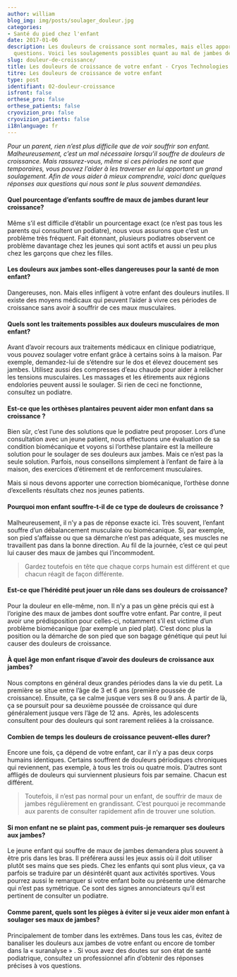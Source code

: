 ```yaml
---
author: william
blog_img: img/posts/soulager_douleur.jpg
categories:
- Santé du pied chez l'enfant
date: 2017-01-06
description: Les douleurs de croissance sont normales, mais elles apportent plusieurs
  questions. Voici les soulagements possibles quant au mal de jambes de votre enfant.
slug: douleur-de-croissance/
title: Les douleurs de croissance de votre enfant - Cryos Technologies
titre: Les douleurs de croissance de votre enfant
type: post
identifiant: 02-douleur-croissance
isfront: false
orthese_pro: false
orthese_patients: false
cryovizion_pro: false
cryovizion_patients: false
i18nlanguage: fr
---
```


*Pour un parent, rien n’est plus difficile que de voir souffrir son enfant. Malheureusement, c’est un mal nécessaire lorsqu’il souffre de douleurs de croissance. Mais rassurez-vous, même si ces périodes ne sont que temporaires, vous pouvez l’aider à les traverser en lui apportant un grand soulagement.
Afin de vous aider à mieux comprendre, voici donc quelques réponses aux questions qui nous sont le plus souvent demandées.*

#### Quel pourcentage d’enfants souffre de maux de jambes durant leur croissance?

Même s’il est difficile d’établir un pourcentage exact (ce n’est pas tous les parents qui consultent un podiatre), nous vous assurons que c’est un problème très fréquent. Fait étonnant, plusieurs podiatres observent ce problème davantage chez les jeunes qui sont actifs et aussi un peu plus chez les garçons que chez les filles.

#### Les douleurs aux jambes sont-elles dangereuses pour la santé de mon enfant?

Dangereuses, non. Mais elles infligent à votre enfant des douleurs inutiles. Il existe des moyens médicaux qui peuvent l’aider à vivre ces périodes de croissance sans avoir à souffrir de ces maux musculaires.

#### Quels sont les traitements possibles aux douleurs musculaires de mon enfant?

Avant d’avoir recours aux traitements médicaux en clinique podiatrique, vous pouvez soulager votre enfant grâce à certains soins à la maison. Par exemple, demandez-lui de s’étendre sur le dos et élevez doucement ses jambes. Utilisez aussi des compresses d’eau chaude pour aider à relâcher les tensions musculaires. Les massages et les étirements aux régions endolories peuvent aussi le soulager. Si rien de ceci ne fonctionne, consultez un podiatre.

#### Est-ce que les orthèses plantaires peuvent aider mon enfant dans sa croissance ?

Bien sûr, c’est l’une des solutions que le podiatre peut proposer. Lors d’une consultation avec un jeune patient, nous effectuons une évaluation de sa condition biomécanique et voyons si l’orthèse plantaire est la meilleure solution pour le soulager de ses douleurs aux jambes. Mais ce n’est pas la seule solution. Parfois, nous conseillons simplement à l’enfant de faire à la maison, des exercices d’étirement et de renforcement musculaires.

Mais si nous devons apporter une correction biomécanique, l’orthèse donne d’excellents résultats chez nos jeunes patients.

#### Pourquoi mon enfant souffre-t-il de ce type de douleurs de croissance ?

Malheureusement, il n’y a pas de réponse exacte ici. Très souvent, l’enfant souffre d’un débalancement musculaire ou biomécanique. Si, par exemple, son pied s’affaisse ou que sa démarche n’est pas adéquate, ses muscles ne travaillent pas dans la bonne direction. Au fil de la journée, c’est ce qui peut lui causer des maux de jambes qui l’incommodent.

> Gardez toutefois en tête que chaque corps humain est différent et que chacun réagit de façon différente.

#### Est-ce que l’hérédité peut jouer un rôle dans ses douleurs de croissance?

Pour la douleur en elle-même, non. Il n’y a pas un gène précis qui est à l’origine des maux de jambes dont souffre votre enfant. Par contre, il peut avoir une prédisposition pour celles-ci, notamment s’il est victime d’un problème biomécanique (par exemple un pied plat). C’est donc plus la position ou la démarche de son pied que son bagage génétique qui peut lui causer des douleurs de croissance.

#### À quel âge mon enfant risque d’avoir des douleurs de croissance aux jambes?

Nous comptons en général deux grandes périodes dans la vie du petit. La première se situe entre l’âge de 3 et 6 ans (première poussée de croissance). Ensuite, ça se calme jusque vers ses 8 ou 9 ans. À partir de là, ça se poursuit pour sa deuxième poussée de croissance qui dure généralement jusque vers l’âge de 12 ans.  Après, les adolescents consultent pour des douleurs qui sont rarement reliées à la croissance.

#### Combien de temps les douleurs de croissance peuvent-elles durer?

Encore une fois, ça dépend de votre enfant, car il n’y a pas deux corps humains identiques. Certains souffrent de douleurs périodiques chroniques qui reviennent, pas exemple, à tous les trois ou quatre mois. D’autres sont affligés de douleurs qui surviennent plusieurs fois par semaine. Chacun est différent.

> Toutefois, il n’est pas normal pour un enfant, de souffrir de maux de jambes régulièrement en grandissant. C’est pourquoi je recommande aux parents de consulter rapidement afin de trouver une solution.

#### Si mon enfant ne se plaint pas, comment puis-je remarquer ses douleurs aux jambes?

Le jeune enfant qui souffre de maux de jambes demandera plus souvent à être pris dans les bras. Il préférera aussi les jeux assis où il doit utiliser plutôt ses mains que ses pieds. Chez les enfants qui sont plus vieux, ça va parfois se traduire par un désintérêt quant aux activités sportives. Vous pourrez aussi le remarquer si votre enfant boite ou présente une démarche qui n’est pas symétrique. Ce sont des signes annonciateurs qu’il est pertinent de consulter un podiatre.

#### Comme parent, quels sont les pièges à éviter si je veux aider mon enfant à soulager ses maux de jambes?

Principalement de tomber dans les extrêmes. Dans tous les cas, évitez de banaliser les douleurs aux jambes de votre enfant ou encore de tomber dans la « suranalyse » . Si vous avez des doutes sur son état de santé podiatrique, consultez un professionnel afin d’obtenir des réponses précises à vos questions.
